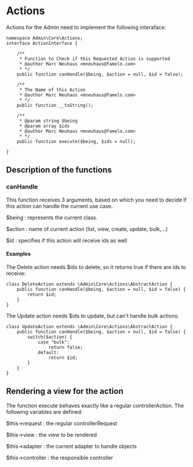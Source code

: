 # Actions

Actions for the Admin need to implement the following interaface:

	namespace Admin\Core\Actions;
	interface ActionInterface {

		/**
		 * Function to Check if this Requested Action is supported
		 * @author Marc Neuhaus <mneuhaus@famelo.com>
		 * */
		public function canHandle($being, $action = null, $id = false);

		/**
		 * The Name of this Action
		 * @author Marc Neuhaus <mneuhaus@famelo.com>
		 * */
		public function __toString();

		/**
		 * @param string $being
		 * @param array $ids
		 * @author Marc Neuhaus <mneuhaus@famelo.com>
		 * */
		public function execute($being, $ids = null);
	
	}

## Description of the functions

### canHandle
This function receives 3 arguments, based on which you need to decide if this action can handle the current use case.

$being
:	represents the current class.

$action
:	name of current action (list, view, create, update, bulk,...)

$id
:	specifies if this action will receive ids as well

#### Examples

The Delete action needs $ids to delete, so it returns true if there are ids to receive:

	class DeleteAction extends \Admin\Core\Actions\AbstractAction {
		public function canHandle($being, $action = null, $id = false) {
			return $id;
		}
	}

The Update action needs $ids to update, but can't handle bulk actions:

	class UpdateAction extends \Admin\Core\Actions\AbstractAction {
		public function canHandle($being, $action = null, $id = false) {
			switch($action) {
				case "bulk":
					return false;
				default:
					return $id;
			}
		}
	}
	
## Rendering a view for the action

The function execute behaves exactly like a regular controllerAction.
The following variables are defined:

$this->request
:	the regular controllerRequest
	
$this->view
:	the view to be rendered
	
$this->adapter
:	the current adapter to handle objects
	
$this->controller
:	the responsible controller
